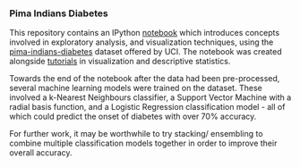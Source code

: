 ### Pima Indians Diabetes

This repository contains an IPython [notebook](https://github.com/INASIC/pima-indians-diabetes/blob/master/Data%20Exploration%20and%20Visualization.ipynb) which introduces concepts involved in exploratory analysis, and visualization techniques, using the [pima-indians-diabetes](https://archive.ics.uci.edu/ml/datasets/pima+indians+diabetes) dataset offered by UCI. The notebook was created alongside [tutorials](http://machinelearningmastery.com/visualize-machine-learning-data-python-pandas/) in visualization and descriptive statistics.

Towards the end of the notebook after the data had been pre-processed, several machine learning models were trained on the dataset. These involved a k-Nearest Neighbours classifier, a Support Vector Machine with a radial basis function, and a Logistic Regression classification model - all of which could predict the onset of diabetes with over 70% accuracy.

For further work, it may be worthwhile to try stacking/ ensembling to combine multiple classification models together in order to improve their overall accuracy.
